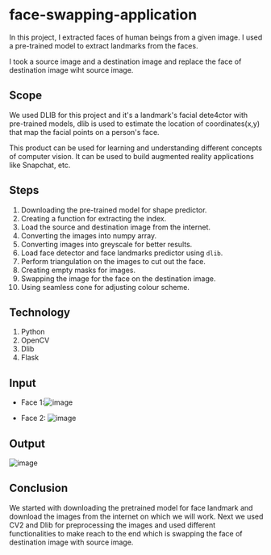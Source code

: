 # face-swapping-application
In this project, I extracted faces of human beings from a given image. I used a pre-trained model to extract landmarks from the faces.

I took a source image and a destination image and replace the face of destination image wiht source image.

## Scope
We used DLIB for this project and it's a landmark's facial dete4ctor with pre-trained models, dlib is used to estimate the location of coordinates(x,y) that map the facial points on a person's face. 

This product can be used for learning and understanding different concepts of computer vision. It can be used to build augmented reality applications like Snapchat, etc. 

## Steps
1. Downloading the pre-trained model for shape predictor. 
2. Creating a function for extracting the index. 
3. Load the source and destination image from the internet. 
4. Converting the images into numpy array.
5. Converting images into greyscale for better results. 
6. Load face detector and face landmarks predictor using `dlib`.
7. Perform triangulation on the images to cut out the face. 
8. Creating empty masks for images. 
9. Swapping the image for the face on the destination image. 
10. Using seamless cone for adjusting colour scheme. 

## Technology
1. Python
2. OpenCV
3. Dlib
4. Flask

## Input
* Face 1:![image](https://user-images.githubusercontent.com/50231750/202659679-a6933162-8c48-4a81-b05e-723d861b9e47.png)

* Face 2: ![image](https://user-images.githubusercontent.com/50231750/202659731-00c1e8f7-e123-4e34-a9f0-cb91da559f77.png)

## Output
![image](https://user-images.githubusercontent.com/50231750/202659806-623b577f-2479-4623-a670-82eb600a842c.png)

## Conclusion
We started with downloading the pretrained model for face landmark and download the images from the internet on which we will work. Next we used CV2 and Dlib for preprocessing the images and used different functionalities to make reach to the end which is swapping the face of destination image with source image.
